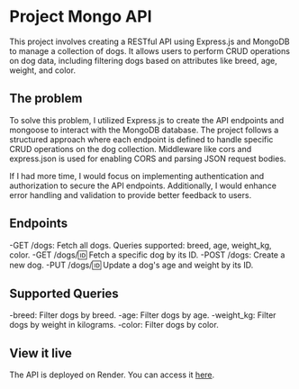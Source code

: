 # Project Mongo API

This project involves creating a RESTful API using Express.js and MongoDB to manage a collection of dogs. It allows users to perform CRUD operations on dog data, including filtering dogs based on attributes like breed, age, weight, and color.

## The problem

To solve this problem, I utilized Express.js to create the API endpoints and mongoose to interact with the MongoDB database. The project follows a structured approach where each endpoint is defined to handle specific CRUD operations on the dog collection. Middleware like cors and express.json is used for enabling CORS and parsing JSON request bodies.

If I had more time, I would focus on implementing authentication and authorization to secure the API endpoints. Additionally, I would enhance error handling and validation to provide better feedback to users.

## Endpoints

-GET /dogs: Fetch all dogs. Queries supported: breed, age, weight_kg, color.
-GET /dogs/:id: Fetch a specific dog by its ID.
-POST /dogs: Create a new dog.
-PUT /dogs/:id: Update a dog's age and weight by its ID.

## Supported Queries

-breed: Filter dogs by breed.
-age: Filter dogs by age.
-weight_kg: Filter dogs by weight in kilograms.
-color: Filter dogs by color.

## View it live

The API is deployed on Render. You can access it [here](https://project-mongo-api-ff4z.onrender.com).
